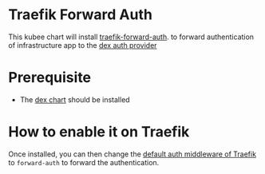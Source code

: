 # Traefik Forward Auth


This kubee chart will install [traefik-forward-auth](https://github.com/thomseddon/traefik-forward-auth).
to forward authentication of infrastructure app to the [dex auth provider](../dex/README.md)

# Prerequisite

* The [dex chart](../dex/README.md) should be installed

# How to enable it on Traefik

Once installed, you can then change the [default auth middleware of Traefik]() to `forward-auth`
to forward the authentication.
